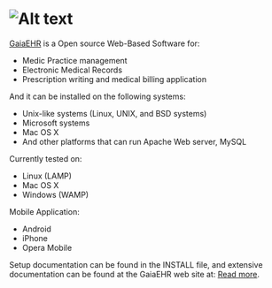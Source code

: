![Alt text](http://gaiaehr.org/wp-content/uploads/2012/10/gaiaehr_white_100px1.png)
=====================

[GaiaEHR](http://www.gaiaehr.org/) is a Open source Web-Based Software for:
* Medic Practice management
* Electronic Medical Records
* Prescription writing and medical billing application

And it can be installed on the following systems:
* Unix-like systems (Linux, UNIX, and BSD systems)
* Microsoft systems
* Mac OS X
* And other platforms that can run Apache Web server, MySQL
 
Currently tested on:
* Linux (LAMP)
* Mac OS X
* Windows (WAMP)

Mobile Application:
* Android 
* iPhone
* Opera Mobile

Setup documentation can be found in the INSTALL file,
and extensive documentation can be found at the GaiaEHR web site at:
[Read more](http://www.GaiaEHR.org/).
